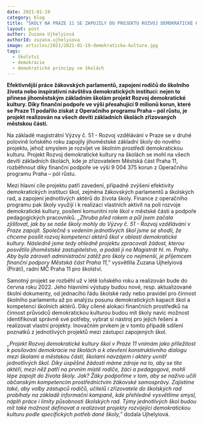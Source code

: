 ```yaml
---
date: 2021-01-19
category: blog
title: "ŠKOLY NA PRAZE 11 SE ZAPOJILY DO PROJEKTU ROZVOJ DEMOKRATICKÉ KULTURY"
layout: post
author: Zuzana Ujhelyiová
authorId: zuzana.ujhelyiova
image: articles/2021/2021-01-19-demokraticka-kultura.jpg
tags: 
  - školství
  - demokracie
  - demokratické principy ve školách
---
```


**Efektivnější práce žákovských parlamentů, zapojení rodičů do školního života nebo inspirativní návštěva demokratických institucí: nejen to přinese jihoměstským základním školám projekt Rozvoj demokratické kultury. Díky finanční podpoře ve výši přesahující 9 milionů korun, které se Praze 11 podařilo získat z Operačního programu Praha – pól růstu, je projekt realizován na všech devíti základních školách zřizovaných městskou částí.**


Na základě magistrátní Výzvy č. 51 - Rozvoj vzdělávání v Praze se v druhé polovině loňského roku zapojily jihoměstské základní školy do nového projektu, jehož smyslem je rozvíjet ve školním prostředí demokratickou kulturu. Projekt Rozvoj demokratické kultury na školách se mohl na všech devíti základních školách, kde je zřizovatelem Městská část Praha 11, rozběhnout díky finanční podpoře ve výši 9 004 375 korun z Operačního programu Praha – pól růstu. 


Mezi hlavní cíle projektu patří zavedení, případně zvýšení efektivity demokratických institucí škol, zejména žákovských parlamentů a školských rad, a zapojení jednotlivých aktérů do života školy. Finance z operačního programu pak školy využijí i k realizaci vlastních aktivit na poli rozvoje demokratické kultury, posílení komunitní role škol v městské části a podpoře pedagogických pracovníků. *„Zhruba před rokem a půl jsem začala zjišťovat, jak by se naše školy mohly do Výzvy č. 51 - Rozvoj vzdělávání v Praze zapojit. Společně s vedením jednotlivých škol jsme se shodli, že chceme posílit rozvoj kompetencí aktérů škol v oblasti demokratické kultury. Následně jsme tedy ohledně projektu zpracovali žádost, kterou posvětilo jihoměstské zastupitelstvo, a podali ji na Magistrát hl. m. Prahy. Aby byla zároveň administrační zátěž pro školy co nejmenší, je příjemcem finanční podpory Městská část Praha 11,”* vysvětlila Zuzana Ujhelyiová (Piráti), radní MČ Praha 11 pro školství.


Samotný projekt se rozběhl už v létě loňského roku a realizován bude do června roku 2022. Jeho hlavními výstupy budou nové, resp. aktualizované školní dokumenty, od jednacího řádu školské rady nebo pravidel pro činnost školního parlamentu až po analýzu posunu demokratických kapacit škol a kompetencí školních aktérů. Díky cílené alokaci finančních prostředků na činnost průvodců demokratickou kulturou budou mít školy navíc možnost identifikovat správně své potřeby, vybrat si nástroj pro jejich řešení 
a realizovat vlastní projekty. Inovačním prvkem je v tomto případě sdílení poznatků z jednotlivých projektů mezi zástupci zapojených škol.


*„Projekt Rozvoj demokratické kultury škol v Praze 11 vnímám jako příležitost k posilování demokracie na školách a k otevření konstruktivního dialogu mezi školami a městskou částí, školami navzájem i aktéry uvnitř jednotlivých škol. Díky úspěšné žádosti máme zdroje na to, aby se tito aktéři, mezi něž patří na prvním místě rodiče, žáci a pedagogové, mohli lépe zapojit do života školy. Jak? Žáky podpoříme v tom, aby se naživo učili občanským kompetencím prostřednictvím žákovské samosprávy. Zajistíme také, aby volby zástupců rodičů, učitelů i zřizovatele do školských rad probíhaly na základě informační kampaně, kde přehledně vysvětlíme smysl, náplň práce i limity působnosti školských rad. Týmy jednotlivých škol budou mít také možnost definovat a realizovat projekty rozvíjející demokratickou kulturu podle specifických potřeb dané školy,”* dodala Ujhelyiová.
